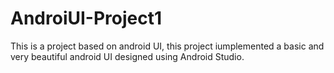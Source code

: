 # AndroiUI-Project1
This is a project based on android UI, this project iumplemented a basic and very beautiful android UI designed using Android Studio.
